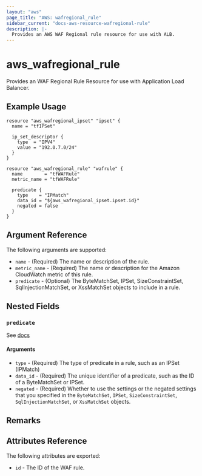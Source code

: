```yaml
---
layout: "aws"
page_title: "AWS: wafregional_rule"
sidebar_current: "docs-aws-resource-wafregional-rule"
description: |-
  Provides an AWS WAF Regional rule resource for use with ALB.
---
```


# aws\_wafregional\_rule

Provides an WAF Regional Rule Resource for use with Application Load Balancer.

## Example Usage

```hcl
resource "aws_wafregional_ipset" "ipset" {
  name = "tfIPSet"
  
  ip_set_descriptor {
    type  = "IPV4"
    value = "192.0.7.0/24"
  }
}

resource "aws_wafregional_rule" "wafrule" {
  name        = "tfWAFRule"
  metric_name = "tfWAFRule"
  
  predicate {
    type    = "IPMatch"
    data_id = "${aws_wafregional_ipset.ipset.id}"
    negated = false
  }
}
```

## Argument Reference

The following arguments are supported:

* `name` - (Required) The name or description of the rule.
* `metric_name` - (Required) The name or description for the Amazon CloudWatch metric of this rule.
* `predicate` - (Optional) The ByteMatchSet, IPSet, SizeConstraintSet, SqlInjectionMatchSet, or XssMatchSet objects to include in a rule.

## Nested Fields

### `predicate`

See [docs](https://docs.aws.amazon.com/AWSCloudFormation/latest/UserGuide/aws-properties-wafregional-rule-predicates.html)

#### Arguments

* `type` - (Required) The type of predicate in a rule, such as an IPSet (IPMatch)
* `data_id` - (Required) The unique identifier of a predicate, such as the ID of a ByteMatchSet or IPSet.
* `negated` - (Required) Whether to use the settings or the negated settings that you specified in the `ByteMatchSet`, `IPSet`, `SizeConstraintSet`, `SqlInjectionMatchSet`, or `XssMatchSet` objects.

## Remarks

## Attributes Reference

The following attributes are exported:

* `id` - The ID of the WAF rule.
